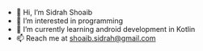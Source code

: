 - 👋 Hi, I’m Sidrah Shoaib
- 👀 I’m interested in programming
- 🌱 I’m currently learning android development in Kotlin
- 📫 Reach me at shoaib.sidrah@gmail.com
